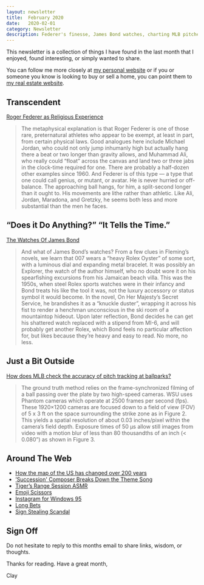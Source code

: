 ```yaml
---
layout: newsletter
title:  February 2020
date:   2020-02-01
category: Newsletter
description: Federer's finesse, James Bond watches, charting MLB pitches, scissors, maps, Roy family theme songs, and more
---
```


This newsletter is a collection of things I have found in the last month that I enjoyed, found interesting, or simply wanted to share.

You can follow me more closely at [my personal website](http://claycarson.net "Personal Website") or if you or someone you know is looking to buy or sell a home, you can point them to [my real estate website](http://claycarson.com "Business Website ").

## Transcendent

[Roger Federer as Religious Experience](https://www.nytimes.com/2006/08/20/sports/playmagazine/20federer.html "Roger Federer as Religious Experience")

> The metaphysical explanation is that Roger Federer is one of those rare, preternatural athletes who appear to be exempt, at least in part, from certain physical laws. Good analogues here include Michael Jordan, who could not only jump inhumanly high but actually hang there a beat or two longer than gravity allows, and Muhammad Ali, who really could “float” across the canvas and land two or three jabs in the clock-time required for one. There are probably a half-dozen other examples since 1960. And Federer is of this type — a type that one could call genius, or mutant, or avatar. He is never hurried or off-balance. The approaching ball hangs, for him, a split-second longer than it ought to. His movements are lithe rather than athletic. Like Ali, Jordan, Maradona, and Gretzky, he seems both less and more substantial than the men he faces. 

## “Does it Do Anything?” “It Tells the Time.”

[The Watches Of James Bond](https://www.hodinkee.com/articles/watches-james-bond-why-they-matter-in-depth "The Watches Of James Bond ")

> And what of James Bond’s watches? From a few clues in Fleming’s novels, we learn that 007 wears a “heavy Rolex Oyster” of some sort, with a luminous dial and expanding metal bracelet. It was possibly an Explorer, the watch of the author himself, who no doubt wore it on his spearfishing excursions from his Jamaican beach villa. This was the 1950s, when steel Rolex sports watches were in their infancy and Bond treats his like the tool it was, not the luxury accessory or status symbol it would become. In the novel, On Her Majesty’s Secret Service, he brandishes it as a “knuckle duster”, wrapping it across his fist to render a henchman unconscious in the ski room of a mountaintop hideout. Upon later reflection, Bond decides he can get his shattered watch replaced with a stipend from MI-6, and will probably get another Rolex, which Bond feels no particular affection for, but likes because they’re heavy and easy to read. No more, no less. 

## Just a Bit Outside

[How does MLB check the accuracy of pitch tracking at ballparks?](https://technology.mlblogs.com/mlb-ground-truth-testing-ec87c73450b9)

> The ground truth method relies on the frame-synchronized filming of a ball passing over the plate by two high-speed cameras. WSU uses Phantom cameras which operate at 2500 frames per second (fps). These 1920×1200 cameras are focused down to a field of view (FOV) of 5 x 3 ft on the space surrounding the strike zone as in Figure 2. This yields a spatial resolution of about 0.03 inches/pixel within the camera’s field depth. Exposure times of 50 µs allow still images from video with a motion blur of less than 80 thousandths of an inch (\< 0.080”) as shown in Figure 3.

## Around The Web

- [How the map of the US has changed over 200 years](https://twitter.com/profgalloway/status/1216887301319602178 "How the map of the US has changed over 200 years")
- [’Succession' Composer Breaks Down the Theme Song](https://www.youtube.com/watch?v=X0WzqanwlG0&feature=youtu.be&goal=0_11621a10e3-2c5a9791ef-325742403&mc_cid=2c5a9791ef&mc_eid=%5BUNIQID%5D "'Succession' Composer Breaks Down the Theme Song")
- [Tiger’s Range Session ASMR](https://mobile.twitter.com/GolfChannel/status/1220138630292873222 "Tiger Range Session ASMR")
- [Emoji Scissors](https://wh0.github.io/2020/01/02/scissors.html "Emoji Scissors")
- [Instagram for Windows 95](https://www.behance.net/gallery/41023081/Instagram-for-Win95 "Instagram for Win95")
- [Long Bets](http://longbets.org/bets/ "Long Bets")
- [Sign Stealing Scandal](http://signstealingscandal.com/players/ "Sign Stealing Scandal")

## Sign Off

Do not hesitate to reply to this months email to share links, wisdom, or thoughts.

Thanks for reading. Have a great month,

Clay